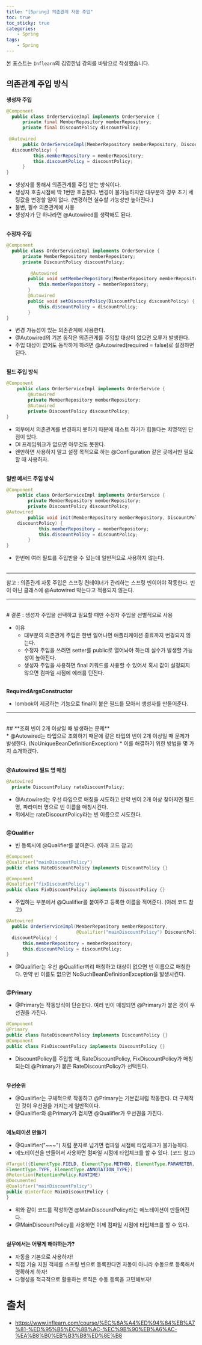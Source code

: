 ```yaml
---
title: "[Spring] 의존관계 자동 주입"
toc: true
toc_sticky: true
categories: 
    - Spring
tags:
    - Spring
---
```


본 포스트는 `Inflearn`의 김영한님 강의를 바탕으로 작성했습니다.

## 의존관계 주입 방식

**생성자 주입** <br>

~~~java
@Component
  public class OrderServiceImpl implements OrderService {
      private final MemberRepository memberRepository;
      private final DiscountPolicy discountPolicy;
  
 @Autowired
      public OrderServiceImpl(MemberRepository memberRepository, DiscountPolicy
  discountPolicy) {
          this.memberRepository = memberRepository;
          this.discountPolicy = discountPolicy;
      }
}
~~~

* 생성자를 통해서 의존관계를 주입 받는 방식이다. 
* 생성자 호출시점에 딱 1번만 호출된다. 변경이 불가능하지만 대부분의 경우 초기 세팅값을 변경할 일이 없다. (변경하면 실수할 가능성만 높아진다.)
* 불변, 필수 의존관계에 사용
* 생성자가 단 하나라면 @Autowired를 생략해도 된다.
<br><br>

**수정자 주입** <br>

~~~java
@Component
  public class OrderServiceImpl implements OrderService {
      private MemberRepository memberRepository;
      private DiscountPolicy discountPolicy;
  
         @Autowired
        public void setMemberRepository(MemberRepository memberRepository) {
            this.memberRepository = memberRepository;
        }
        @Autowired
        public void setDiscountPolicy(DiscountPolicy discountPolicy) {
            this.discountPolicy = discountPolicy;
        }
}
~~~

* 변경 가능성이 있는 의존관계에 사용한다.
* @Autowired의 기본 동작은 의존관계를 주입할 대상이 없으면 오류가 발생한다.
* 주입 대상이 없어도 동작하게 하려면 @Autowired(required = false)로 설정하면 된다.
<br><br>

**필드 주입 방식** <br>

~~~java
@Component
    public class OrderServiceImpl implements OrderService {
        @Autowired
        private MemberRepository memberRepository;
        @Autowired
        private DiscountPolicy discountPolicy;
}
~~~

* 외부에서 의존관계를 변경하지 못하기 때문에 테스트 하기가 힘들다는 치명적인 단점이 있다.
* DI 프레임워크가 없으면 아무것도 못한다.
* 왠만하면 사용하지 말고 설정 목적으로 하는 @Configuration 같은 곳에서만 필요할 때 사용하자.
<br><br>

**일반 메서드 주입 방식** <br>

~~~java
@Component
    public class OrderServiceImpl implements OrderService {
        private MemberRepository memberRepository;
        private DiscountPolicy discountPolicy;
@Autowired
        public void init(MemberRepository memberRepository, DiscountPolicy
    discountPolicy) {
            this.memberRepository = memberRepository;
            this.discountPolicy = discountPolicy;
        }
}
~~~

* 한번에 여러 필드를 주입받을 수 있는데 일반적으로 사용하지 않는다. <br><br>

---
참고 : 의존관계 자동 주입은 스프링 컨테이너가 관리하는 스프링 빈이어야 작동한다. 빈이 아닌 클래스에 @Autowired 박는다고 적용되지 않는다. 

---
<br>
# 결론 : 생성자 주입을 선택하고 필요할 때만 수정자 주입을 선별적으로 사용

* 이유
    * 대부분의 의존관계 주입은 한번 일어나면 애플리케이션 종료까지 변경되지 않는다.
    * 수정자 주입을 쓰려면 setter를 public로 열어놔야 하는데 실수가 발생할 가능성이 높아진다.
    * 생성자 주입을 사용하면 final 키워드를 사용할 수 있어서 혹시 값이 설정되지 않으면 컴파일 시점에 에러를 던진다.<br><br>

**RequiredArgsConstructor**
* lombok이 제공하는 기능으로 final이 붙은 필드를 모아서 생성자를 만들어준다.

---
<br>
## **조회 빈이 2개 이상일 때 발생하는 문제** <br>
* @Autowired는 타입으로 조회하기 때문에 같은 타입의 빈이 2개 이상일 때 문제가 발생한다. (NoUniqueBeanDefinitionException)
* 이를 해결하기 위한 방법을 몇 가지 소개하겠다. <br><br>

**@Autowired 필드 명 매칭** <br>
~~~java
@Autowired
  private DiscountPolicy rateDiscountPolicy;
~~~

* @Autowired는 우선 타입으로 매칭을 시도하고 만약 빈이 2개 이상 찾아지면 필드 명, 파라미터 명으로 빈 이름을 매칭시킨다.
* 위에서는 rateDiscountPolicy라는 빈 이름으로 시도한다. <br><br>

**@Qualifier** <br>
* 빈 등록시에 @Qualifier를 붙여준다. (아래 코드 참고)

~~~java
@Component
@Qualifier("mainDiscountPolicy")
public class RateDiscountPolicy implements DiscountPolicy {}
~~~

~~~java
@Component
@Qualifier("fixDiscountPolicy")
public class FixDiscountPolicy implements DiscountPolicy {}
~~~

* 주입하는 부분에서 @Qualifier를 붙여주고 등록한 이름을 적어준다. (아래 코드 참고)

~~~java
@Autowired
  public OrderServiceImpl(MemberRepository memberRepository,
                          @Qualifier("mainDiscountPolicy") DiscountPolicy
  discountPolicy) {
      this.memberRepository = memberRepository;
      this.discountPolicy = discountPolicy;
}
~~~

* @Qualifier는 우선 @Qualifier끼리 매칭하고 대상이 없으면 빈 이름으로 매칭한다. 만약 빈 이름도 없으면 NoSuchBeanDefinitionException을 발생시킨다.
<br><br>

**@Primary** <br>
* @Primary는 작동방식이 단순한다. 여러 빈이 매칭되면 @Primary가 붙은 것이 우선권을 가진다. <br>

~~~java
@Component
@Primary
public class RateDiscountPolicy implements DiscountPolicy {}
@Component
public class FixDiscountPolicy implements DiscountPolicy {}
~~~

* DiscountPolicy를 주입할 때, RateDiscountPolicy, FixDiscountPolicy가 매칭되는데 @Primary가 붙은 RateDiscountPolicy가 선택된다. <br><br>

**우선순위** <br>
* @Qualifier는 구체적으로 작동하고 @Primary는 기본값처럼 작동한다. 더 구체적인 것이 우선권을 가지는게 일반적이다.
* @Qualifier와 @Primary가 겹치면 @Qualifier가 우선권을 가진다. <br><br>

**에노테이션 만들기** <br>
* @Qualifier("~~~") 처럼 문자로 넘기면 컴파일 시점에 타입체크가 불가능하다.
* 에노테이션을 만들어서 사용하면 컴파일 시점에 타입체크를 할 수 있다. (코드 참고) <br>

~~~java
@Target({ElementType.FIELD, ElementType.METHOD, ElementType.PARAMETER,
ElementType.TYPE, ElementType.ANNOTATION_TYPE})
@Retention(RetentionPolicy.RUNTIME)
@Documented
@Qualifier("mainDiscountPolicy")
public @interface MainDiscountPolicy {
}
~~~

* 위와 같이 코드를 작성하면 @MainDiscountPolicy라는 에노테이션이 만들어진다.
* @MainDiscountPolicy를 사용하면 이제 컴파일 시점에 타입체크를 할 수 있다. <br><br>

**실무에서는 어떻게 해야하는가?** <br>
* 자동을 기본으로 사용하자!
* 직접 기술 지원 객체를 스프링 빈으로 등록한다면 자동이 아니라 수동으로 등록해서 명확하게 하자!
* 다형성을 적극적으로 활용하는 로직은 수동 등록을 고민해보자!

# 출처
* https://www.inflearn.com/course/%EC%8A%A4%ED%94%84%EB%A7%81-%ED%95%B5%EC%8B%AC-%EC%9B%90%EB%A6%AC-%EA%B8%B0%EB%B3%B8%ED%8E%B8







